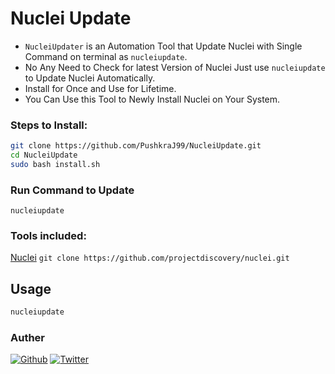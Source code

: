 # Nuclei Update
- `NucleiUpdater` is an Automation Tool that Update Nuclei with Single Command on terminal as `nucleiupdate`.
- No Any Need to Check for latest Version of Nuclei Just use `nucleiupdate` to Update Nuclei Automatically.
- Install for Once and Use for Lifetime.
- You Can Use this Tool to Newly Install Nuclei on Your System.
  
### Steps to Install:
```sh
git clone https://github.com/PushkraJ99/NucleiUpdate.git
cd NucleiUpdate
sudo bash install.sh
```
### Run Command to Update
```
nucleiupdate
```

### Tools included:
[Nuclei](https://github.com/projectdiscovery/nuclei) `git clone https://github.com/projectdiscovery/nuclei.git`


## Usage

```sh
nucleiupdate
```

### Auther
[![Github](https://img.shields.io/badge/GitHub-100000?style=for-the-badge&logo=github&logoColor=white)](https://github.com/PushkraJ99)
[![Twitter](https://img.shields.io/badge/Twitter-1DA1F2?style=for-the-badge&logo=twitter&logoColor=white)](https://twitter.com/intent/follow?screen_name=PushkraJ99) 
